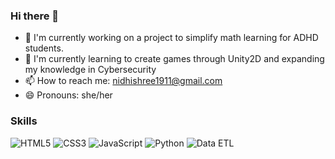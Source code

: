 ### Hi there 👋
<!--
**Nidhishree-S-P/Nidhishree-S-P** is a ✨ *special* ✨ repository because its `README.md` (this file) appears on your GitHub profile.
-->

- 🔭 I'm currently working on a project to simplify math learning for ADHD students.
- 🌱 I'm currently learning to create games through Unity2D and expanding my knowledge in Cybersecurity 
- 📫 How to reach me: nidhishree1911@gmail.com
- 😄 Pronouns: she/her

### Skills
![HTML5](https://img.shields.io/badge/HTML5-E34F26?style=for-the-badge&logo=html5&logoColor=white)
![CSS3](https://img.shields.io/badge/CSS3-1572B6?style=for-the-badge&logo=css3&logoColor=white)
![JavaScript](https://img.shields.io/badge/JavaScript-F7DF1E?style=for-the-badge&logo=javascript&logoColor=black)
![Python](https://img.shields.io/badge/Python-3776AB?style=for-the-badge&logo=python&logoColor=white)
![Data ETL](https://img.shields.io/badge/Data_ETL-4834d4?style=for-the-badge&logo=apache-airflow&logoColor=white)

<!--
- 👯 I'm looking to collaborate on ...
- 🤔 I'm looking for help with ...
- 💬 Ask me about ...
-->
